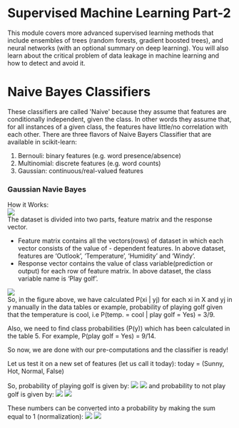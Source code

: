 # Supervised Machine Learning Part-2
This module covers more advanced supervised learning methods that include ensembles of trees (random forests, gradient boosted trees), and neural networks (with an optional summary on deep learning). You will also learn about the critical problem of data leakage in machine learning and how to detect and avoid it.

# Naive Bayes Classifiers
These classifiers are called 'Naive' because they assume that features are conditionally independent, given the class. In other words they assume that, for all instances of a given class, the features have little/no correlation with each other. There are three flavors of Naive Bayers Classifier that are available in scikit-learn:
1. Bernouli: binary features (e.g. word presence/absence)
2. Multinomial: discrete features (e.g. word counts)
3. Gaussian: continuous/real-valued features

### Gaussian Navie Bayes
How it Works:<br>
<img src='https://2.bp.blogspot.com/-sD_VfJzi8YY/WtTygMEGRCI/AAAAAAAABwA/mnnX-Q14j3kRoFzbygUrhgDS_DQwSemZQCLcBGAs/s640/Decision%2BTree%2BExercise.jpg'><br>
The dataset is divided into two parts, feature matrix and the response vector.
- Feature matrix contains all the vectors(rows) of dataset in which each vector consists of the value of - dependent features. In above dataset, features are ‘Outlook’, ‘Temperature’, ‘Humidity’ and ‘Windy’.
- Response vector contains the value of class variable(prediction or output) for each row of feature matrix. In above dataset, the class variable name is ‘Play golf’.<br>

<img src='https://media.geeksforgeeks.org/wp-content/uploads/naive-bayes-classification.png'><br>
So, in the figure above, we have calculated P(xi | yj) for each xi in X and yj in y manually in the data tables or example, probability of playing golf given that the temperature is cool, i.e P(temp. = cool | play golf = Yes) = 3/9.

Also, we need to find class probabilities (P(y)) which has been calculated in the table 5. For example, P(play golf = Yes) = 9/14.

So now, we are done with our pre-computations and the classifier is ready!

Let us test it on a new set of features (let us call it today):
today = (Sunny, Hot, Normal, False)

So, probability of playing golf is given by:
<img src='https://www.geeksforgeeks.org/wp-content/ql-cache/quicklatex.com-c6067bf0bf53532b6701c72215bc0758_l3.svg'>
<img src='https://www.geeksforgeeks.org/wp-content/ql-cache/quicklatex.com-e061a86d4158d65787e64c4cdfd15f17_l3.svg'>
and probability to not play golf is given by:
<img src='https://www.geeksforgeeks.org/wp-content/ql-cache/quicklatex.com-ed23967bcb3871bd6919752aa396a167_l3.svg'>
<img src='https://www.geeksforgeeks.org/wp-content/ql-cache/quicklatex.com-176cc113842cb9f7bf3e645e10381bec_l3.svg'><br>

These numbers can be converted into a probability by making the sum equal to 1 (normalization):
<img src='https://www.geeksforgeeks.org/wp-content/ql-cache/quicklatex.com-d743d4c0f318303820d38a8b533d07d8_l3.svg'>
<img src='https://www.geeksforgeeks.org/wp-content/ql-cache/quicklatex.com-1c3af0ce1707cd819282d764d8b71f63_l3.svg'>

